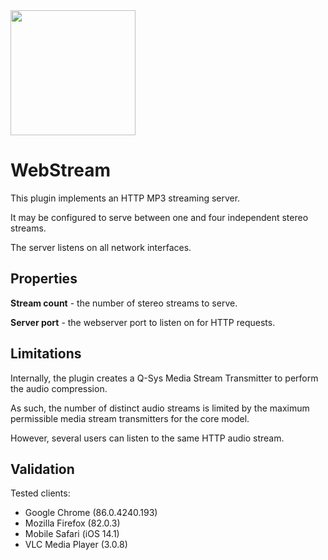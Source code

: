 <img src="https://user-images.githubusercontent.com/1059392/99147437-0f35b680-26d5-11eb-91b3-8f38987f407c.png" width="200" />

# WebStream

This plugin implements an HTTP MP3 streaming server.

It may be configured to serve between one and four independent stereo streams.

The server listens on all network interfaces.

## Properties

**Stream count** - the number of stereo streams to serve.

**Server port** - the webserver port to listen on for HTTP requests.



## Limitations

Internally, the plugin creates a Q-Sys Media Stream Transmitter to perform the audio compression.

As such, the number of distinct audio streams is limited by the maximum permissible media stream transmitters for the core model.

However, several users can listen to the same HTTP audio stream.



## Validation

Tested clients:

 - Google Chrome (86.0.4240.193)
 - Mozilla Firefox (82.0.3)
 - Mobile Safari (iOS 14.1)
 - VLC Media Player (3.0.8)
